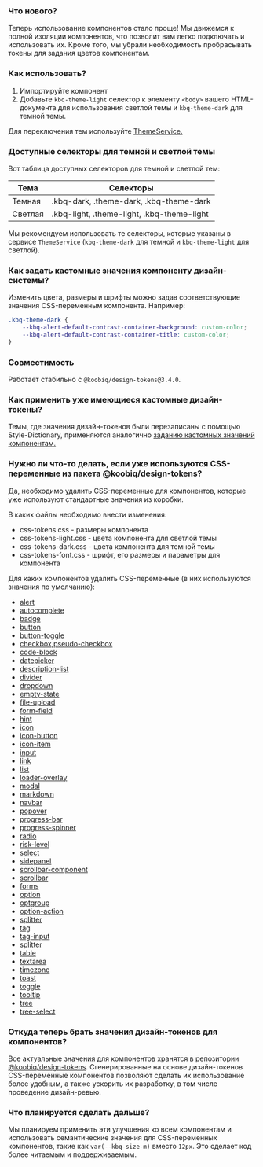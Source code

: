 ### Что нового?

Теперь использование компонентов стало проще! Мы движемся к полной изоляции компонентов, что позволит вам легко подключать и использовать их. Кроме того, мы убрали необходимость пробрасывать токены для задания цветов компонентам.

### Как использовать?

1. Импортируйте компонент
2. Добавьте `kbq-theme-light` селектор к элементу `<body>` вашего HTML-документа для использования светлой темы и `kbq-theme-dark` для темной темы.

Для переключения тем используйте [ThemeService.](/packages/components/core/services/theme.service.ts)

### Доступные селекторы для темной и светлой темы

Вот таблица доступных селекторов для темной и светлой тем:

| Тема    | Селекторы                                  |
| ------- | ------------------------------------------ |
| Темная  | .kbq-dark, .theme-dark, .kbq-theme-dark    |
| Светлая | .kbq-light, .theme-light, .kbq-theme-light |

Мы рекомендуем использовать те селекторы, которые указаны в сервисе `ThemeService` (`kbq-theme-dark` для темной и `kbq-theme-light` для светлой).

### Как задать кастомные значения компоненту дизайн-системы?

Изменить цвета, размеры и шрифты можно задав соответствующие значения CSS-переменным компонента.
Например:

```css
.kbq-theme-dark {
    --kbq-alert-default-contrast-container-background: custom-color;
    --kbq-alert-default-contrast-container-title: custom-color;
}
```

### Совместимость

Работает стабильно с `@koobiq/design-tokens@3.4.0`.

### Как применить уже имеющиеся кастомные дизайн-токены?

Темы, где значения дизайн-токенов были перезаписаны с помощью Style-Dictionary,
применяются аналогично [заданию кастомных значений компонентам.](#как-задать-кастомные-значения-компоненту-дизайн-системы)

### Нужно ли что-то делать, если уже используются CSS-переменные из пакета @koobiq/design-tokens?

Да, необходимо удалить CSS-переменные для компонентов, которые уже используют стандартные значения из коробки.

В каких файлы необходимо внести изменения:

-   css-tokens.css - размеры компонента
-   css-tokens-light.css - цвета компонента для светлой темы
-   css-tokens-dark.css - цвета компонента для темной темы
-   css-tokens-font.css - шрифт, его размеры и параметры для компонента

Для каких компонентов удалить CSS-переменные (в них используются значения по умолчанию):

-   [alert](/packages/components/alert/alert-tokens.scss)
-   [autocomplete](/packages/components/autocomplete/autocomplete-tokens.scss)
-   [badge](/packages/components/badge/badge-tokens.scss)
-   [button](/packages/components/button/button-tokens.scss)
-   [button-toggle](/packages/components/button-toggle/button-toggle-tokens.scss)
-   [checkbox,pseudo-checkbox](/packages/components/checkbox/checkbox-tokens.scss)
-   [code-block](/packages/components/code-block/code-block-tokens.scss)
-   [datepicker](/packages/components/datepicker/datepicker-tokens.scss)
-   [description-list](/packages/components/dl/dl-tokens.scss)
-   [divider](/packages/components/divider/divider-tokens.scss)
-   [dropdown](/packages/components/dropdown/dropdown-tokens.scss)
-   [empty-state](/packages/components/empty-state/empty-state-tokens.scss)
-   [file-upload](/packages/components/file-upload/file-upload-tokens.scss)
-   [form-field](/packages/components/form-field/form-field-tokens.scss)
-   [hint](/packages/components/form-field/hint-tokens.scss)
-   [icon](/packages/components/icon/icon-tokens.scss)
-   [icon-button](/packages/components/icon/icon-button-tokens.scss)
-   [icon-item](/packages/components/icon/icon-item-tokens.scss)
-   [input](/packages/components/input/input-tokens.scss)
-   [link](/packages/components/link/link-tokens.scss)
-   [list](/packages/components/list/list-tokens.scss)
-   [loader-overlay](/packages/components/loader-overlay/loader-overlay-tokens.scss)
-   [modal](/packages/components/modal/modal-tokens.scss)
-   [markdown](/packages/components/markdown/markdown-tokens.scss)
-   [navbar](/packages/components/navbar/navbar-tokens.scss)
-   [popover](/packages/components/popover/popover-tokens.scss)
-   [progress-bar](/packages/components/progress-bar/progress-bar-tokens.scss)
-   [progress-spinner](/packages/components/progress-spinner/progress-spinner-tokens.scss)
-   [radio](/packages/components/radio/radio-tokens.scss)
-   [risk-level](/packages/components/risk-level/risk-level-tokens.scss)
-   [select](/packages/components/select/select-tokens.scss)
-   [sidepanel](/packages/components/sidepanel/sidepanel-tokens.scss)
-   [scrollbar-component](/packages/components/scrollbar/scrollbar-tokens.scss)
-   [scrollbar](/packages/components/core/styles/theming/scrollbar-tokens.scss)
-   [forms](/packages/components/core/forms/forms-tokens.scss)
-   [option](/packages/components/core/option/option-tokens.scss)
-   [optgroup](/packages/components/core/option/optgroup-tokens.scss)
-   [option-action](/packages/components/core/option/option-action-tokens.scss)
-   [splitter](/packages/components/splitter/splitter-tokens.scss)
-   [tag](/packages/components/tags/tag-tokens.scss)
-   [tag-input](/packages/components/tags/tag-input-tokens.scss)
-   [splitter](/packages/components/splitter/splitter-tokens.scss)  
-   [table](/packages/components/table/table-tokens.scss)
-   [textarea](/packages/components/textarea/textarea-tokens.scss)
-   [timezone](/packages/components/timezone/timezone-option-tokens.scss)
-   [toast](/packages/components/toast/toast-tokens.scss)
-   [toggle](/packages/components/toggle/toggle-tokens.scss)
-   [tooltip](/packages/components/tooltip/tooltip-tokens.scss)
-   [tree](/packages/components/tree/tree-tokens.scss)
-   [tree-select](/packages/components/tree-select/tree-select-tokens.scss)

### Откуда теперь брать значения дизайн-токенов для компонентов?

Все актуальные значения для компонентов хранятся в репозитории [@koobiq/design-tokens](https://github.com/koobiq/design-tokens).
Сгенерированные на основе дизайн-токенов CSS-переменные компонентов позволяют сделать их использование более удобным, а также ускорить их разработку, в том числе проведение дизайн-ревью.

### Что планируется сделать дальше?

Мы планируем применить эти улучшения ко всем компонентам и использовать семантические значения для CSS-переменных компонентов, такие как `var(--kbq-size-m)` вместо `12px`.
Это сделает код более читаемым и поддерживаемым.
